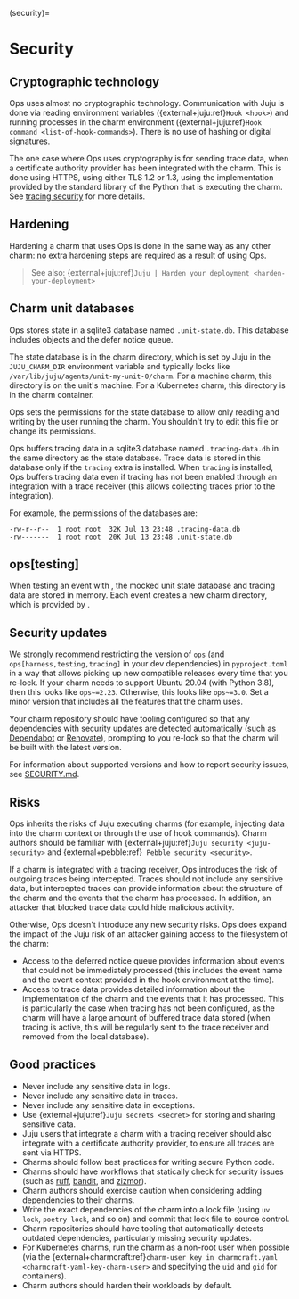 (security)=

# Security

## Cryptographic technology

Ops uses almost no cryptographic technology. Communication with Juju is done via reading environment variables ({external+juju:ref}`Hook <hook>`) and running processes in the charm environment ({external+juju:ref}`Hook command <list-of-hook-commands>`). There is no use of hashing or digital signatures.

The one case where Ops uses cryptography is for sending trace data, when a certificate authority provider has been integrated with the charm. This is done using HTTPS, using either TLS 1.2 or 1.3, using the implementation provided by the standard library of the Python that is executing the charm. See [tracing security](#ops_tracing_security) for more details.

## Hardening

Hardening a charm that uses Ops is done in the same way as any other charm: no extra hardening steps are required as a result of using Ops.

> See also: {external+juju:ref}`Juju | Harden your deployment <harden-your-deployment>`

## Charm unit databases

Ops stores state in a sqlite3 database named `.unit-state.db`. This database includes [](ops.StoredState) objects and the defer notice queue.

The state database is in the charm directory, which is set by Juju in the `JUJU_CHARM_DIR` environment variable and typically looks like `/var/lib/juju/agents/unit-my-unit-0/charm`. For a machine charm, this directory is on the unit's machine. For a Kubernetes charm, this directory is in the charm container.

Ops sets the permissions for the state database to allow only reading and writing by the user running the charm. You shouldn't try to edit this file or change its permissions.

Ops buffers tracing data in a sqlite3 database named `.tracing-data.db` in the same directory as the state database. Trace data is stored in this database only if the `tracing` extra is installed. When `tracing` is installed, Ops buffers tracing data even if tracing has not been enabled through an integration with a trace receiver (this allows collecting traces prior to the integration).

For example, the permissions of the databases are:

```text
-rw-r--r--  1 root root  32K Jul 13 23:48 .tracing-data.db
-rw-------  1 root root  20K Jul 13 23:48 .unit-state.db
```

## ops[testing]

When testing an event with [](ops.testing.Context), the mocked unit state database and tracing data are stored in memory. Each event creates a new charm directory, which is provided by [](tempfile.TemporaryDirectory).

## Security updates

We strongly recommend restricting the version of `ops` (and `ops[harness,testing,tracing]` in your dev dependencies) in `pyproject.toml` in a way that allows picking up new compatible releases every time that you re-lock. If your charm needs to support Ubuntu 20.04 (with Python 3.8), then this looks like `ops~=2.23`. Otherwise, this looks like `ops~=3.0`. Set a minor version that includes all the features that the charm uses.

Your charm repository should have tooling configured so that any dependencies with security updates are detected automatically (such as [Dependabot](https://docs.github.com/en/code-security/dependabot/dependabot-security-updates/about-dependabot-security-updates) or [Renovate](https://www.mend.io/renovate/)), prompting to you re-lock so that the charm will be built with the latest version.

For information about supported versions and how to report security issues, see [SECURITY.md](https://github.com/canonical/operator/blob/main/SECURITY.md).

## Risks

Ops inherits the risks of Juju executing charms (for example, injecting data into the charm context or through the use of hook commands). Charm authors should be familiar with {external+juju:ref}`Juju security <juju-security>` and {external+pebble:ref}` Pebble security <security>`.

If a charm is integrated with a tracing receiver, Ops introduces the risk of outgoing traces being intercepted. Traces should not include any sensitive data, but intercepted traces can provide information about the structure of the charm and the events that the charm has processed. In addition, an attacker that blocked trace data could hide malicious activity.

Otherwise, Ops doesn't introduce any new security risks. Ops does expand the impact of the Juju risk of an attacker gaining access to the filesystem of the charm:

* Access to the deferred notice queue provides information about events that could not be immediately processed (this includes the event name and the event context provided in the hook environment at the time).
* Access to trace data provides detailed information about the implementation of the charm and the events that it has processed. This is particularly the case when tracing has not been configured, as the charm will have a large amount of buffered trace data stored (when tracing is active, this will be regularly sent to the trace receiver and removed from the local database).

## Good practices

* Never include any sensitive data in logs.
* Never include any sensitive data in traces.
* Never include any sensitive data in exceptions.
* Use {external+juju:ref}`Juju secrets <secret>` for storing and sharing sensitive data.
* Juju users that integrate a charm with a tracing receiver should also integrate with a certificate authority provider, to ensure all traces are sent via HTTPS.
* Charms should follow best practices for writing secure Python code.
* Charms should have workflows that statically check for security issues (such as [ruff](https://docs.astral.sh/ruff/linter/), [bandit](https://bandit.readthedocs.io/en/latest/index.html), and [zizmor](https://docs.zizmor.sh/)).
* Charm authors should exercise caution when considering adding dependencies to their charms.
* Write the exact dependencies of the charm into a lock file (using `uv lock`, `poetry lock`, and so on) and commit that lock file to source control.
* Charm repositories should have tooling that automatically detects outdated dependencies, particularly missing security updates.
* For Kubernetes charms, run the charm as a non-root user when possible (via the {external+charmcraft:ref}`charm-user key in charmcraft.yaml <charmcraft-yaml-key-charm-user>` and specifying the `uid` and `gid` for containers).
* Charm authors should harden their workloads by default.
